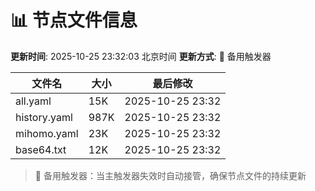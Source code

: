 # 📊 节点文件信息

**更新时间**: 2025-10-25 23:32:03 北京时间
**更新方式**: 🔄 备用触发器

| 文件名 | 大小 | 最后修改 |
|--------|------|----------|
| all.yaml | 15K | 2025-10-25 23:32 |
| history.yaml | 987K | 2025-10-25 23:32 |
| mihomo.yaml | 23K | 2025-10-25 23:32 |
| base64.txt | 12K | 2025-10-25 23:32 |

> 🔄 备用触发器：当主触发器失效时自动接管，确保节点文件的持续更新
